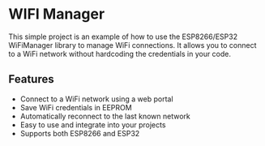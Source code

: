 # WIFI Manager
This simple project is an example of how to use the ESP8266/ESP32 WiFiManager library to manage WiFi connections.
It allows you to connect to a WiFi network without hardcoding the credentials in your code.

## Features
- Connect to a WiFi network using a web portal
- Save WiFi credentials in EEPROM
- Automatically reconnect to the last known network
- Easy to use and integrate into your projects
- Supports both ESP8266 and ESP32
